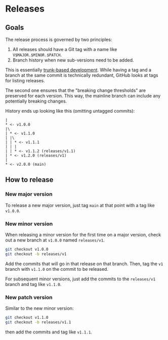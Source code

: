 # Releases

## Goals

The release process is governed by two principles:
1. All releases should have a Git tag with a name like `V$MAJOR.$MINOR.$PATCH`.
1. Branch history when new sub-versions need to be added.

This is essentially [trunk-based development](https://trunkbaseddevelopment.com).
While having a tag and a branch at the same commit is technically redundant,
GitHub looks at tags for listing releases.

The second one ensures that the "breaking change thresholds" are preserved for each version.
This way, the mainline branch can include any potentially breaking changes.

History ends up looking like this (omitting untagged commits):

```
|
* <- v1.0.0
|\
| * <- v1.1.0
| |\
| | * <- v1.1.1
| | |
| | * <- v1.1.2 (releases/v1.1)
| * <- v1.2.0 (releases/v1)
|
* <- v2.0.0 (main)
```

## How to release

### New major version

To release a new major version, just tag `main` at that point with a tag like `v1.0.0`.

### New minor version

When releasing a minor version for the first time on a major version, check out a new branch at `v1.0.0` named `releases/v1`.

```bash
git checkout v1.0.0
git checkout -b releases/v1
```

Add the commits that will go in that release on that branch.
Then, tag the `v1` branch with `v1.1.0` on the commit to be released.

For subsequent minor versions, just add the commits to the `releases/v1` branch and tag like `v1.1.0`.

### New patch version

Similar to the new minor version:

```bash
git checkout v1.1.0
git checkout -b releases/v1.1
```

then add the commits and tag like `v1.1.1`.